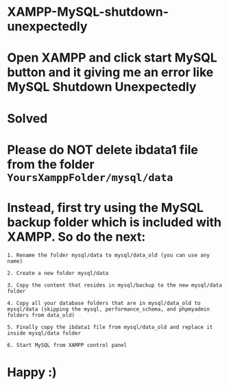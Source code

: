 # XAMPP-MySQL-shutdown-unexpectedly

# Open XAMPP and click start MySQL button and it giving me an error like MySQL Shutdown Unexpectedly

# Solved 


# Please do NOT delete ibdata1 file from the folder ` YoursXamppFolder/mysql/data `

# Instead, first try using the MySQL backup folder which is included with XAMPP. So do the next:
  
    1. Rename the folder mysql/data to mysql/data_old (you can use any name)
    
    2. Create a new folder mysql/data
    
    3. Copy the content that resides in mysql/backup to the new mysql/data folder
    
    4. Copy all your database folders that are in mysql/data_old to mysql/data (skipping the mysql, performance_schema, and phpmyadmin folders from data_old)
    
    5. Finally copy the ibdata1 file from mysql/data_old and replace it inside mysql/data folder
    
    6. Start MySQL from XAMPP control panel
    
    
 # Happy :)  
